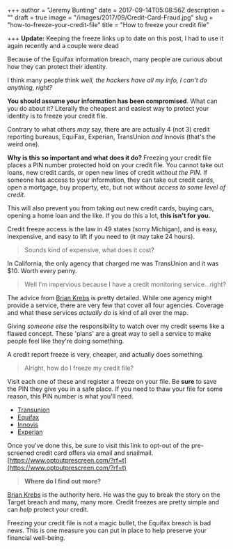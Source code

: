 +++
author = "Jeremy Bunting"
date = 2017-09-14T05:08:56Z
description = ""
draft = true
image = "/images/2017/09/Credit-Card-Fraud.jpg"
slug = "how-to-freeze-your-credit-file"
title = "How to freeze your credit file"

+++
**Update:** Keeping the freeze links up to date on this post, I had to use it again recently and a couple were dead

Because of the Equifax information breach, many people are curious about how they can protect their identity.

I think many people think _well, the hackers have all my info, I can't do anything, right?_

**You should assume your information has been compromised**. What can you do about it? Literally the cheapest and easiest way to protect your identity is to freeze your credit file.

Contrary to what others _may_ say, there are are actually 4 (not 3) credit reporting bureaus, EquiFax, Experian, TransUnion _and_ Innovis (that's the weird one).

**Why is this so important and what does it do?**
Freezing your credit file places a PIN number protected hold on your credit file. You cannot take out loans, new credit cards, or open new lines of credit _without the PIN_. If someone has access to your information, they can take out credit cards, open a mortgage, buy property, etc, but not without _access to some level of credit_.

This will also prevent you from taking out new credit cards, buying cars, opening a home loan and the like. If you do this a lot, **this isn't for you.**

Credit freeze access is the law in 49 states (sorry Michigan), and is easy, inexpensive, and easy to lift if you need to (it may take 24 hours).

> Sounds kind of expensive, what does it cost?

In California, the only agency that charged me was TransUnion and it was $10. Worth every penny.

> Well I'm impervious because I have a credit monitoring service...right?

The advice from [Brian Krebs](https://krebsonsecurity.com/2014/03/are-credit-monitoring-services-worth-it/) is pretty detailed. While one agency might provide a service, there are very few that cover all four agencies. Coverage and what these services _actually do_ is kind of all over the map.

Giving _someone else_ the responsibility to watch over my credit seems like a flawed concept. These 'plans' are a great way to sell a service to make people feel like they're doing something.

A credit report freeze is very, cheaper, and actually does something.

> Alright, how do I freeze my credit file?

Visit each one of these and register a freeze on your file. Be **sure** to save the PIN they give you in a safe place. If you need to thaw your file for some reason, this PIN number is what you'll need.

* [Transunion](https://freeze.transunion.com/sf/securityFreeze/landingPage.jsp)
* [Equifax](https://www.equifax.com/personal/credit-report-services/credit-freeze/)
* [Innovis](https://www.innovis.com/securityFreeze/index)
* [Experian](https://www.experian.com/ncaconline/freeze#registration)

Once you've done this, be sure to visit this link to opt-out of the pre-screened credit card offers via email and snailmail.
[https://www.optoutprescreen.com/?rf=t](https://www.optoutprescreen.com/?rf=t)

> **Where do I find out more?** 

[Brian Krebs](https://krebsonsecurity.com/2017/09/the-equifax-breach-what-you-should-know/) is the authority here. He was the guy to break the story on the Target breach and many, many more. Credit freezes are pretty simple and can _help_ protect your credit.

Freezing your credit file is not a magic bullet, the Equifax breach is bad news. This is one measure you can put in place to help preserve your financial well-being.